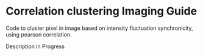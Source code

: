 # Correlation clustering Imaging Guide
Code to cluster pixel in image based on intensity fluctuation synchronicity, using pearson correlation.

Description in Progress
